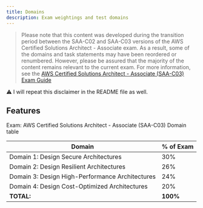 ```yaml
---
title: Domains
description: Exam weightings and test domains
---
```


>Please note that this content was developed during the transition period between the SAA-C02 and SAA-C03 versions of the AWS Certified Solutions Architect - Associate exam. As a result, some of the domains and task statements may have been reordered or renumbered. However, please be assured that the majority of the content remains relevant to the current exam. For more information, see the [AWS Certified Solutions Architect - Associate (SAA-C03) Exam Guide](https://d1.awsstatic.com/training-and-certification/docs-sa-assoc/AWS-Certified-Solutions-Architect-Associate_Exam-Guide.pdf)

:warning: I will repeat this disclaimer in the README file as well.

## Features

Exam: AWS Certified Solutions Architect - Associate (SAA-C03) Domain table

| Domain                                          	| % of Exam 	|
|-------------------------------------------------	|-----------	|
| Domain 1: Design Secure Architectures           	| 30%       	|
| Domain 2: Design Resilient Architectures        	| 26%          	|
| Domain 3: Design High-Performance Architectures   | 24%          	|
| Domain 4: Design Cost-Optimized Architectures   	| 20%          	|
| <b>TOTAL:</b>                                    	| <b>100%</b>  	|

